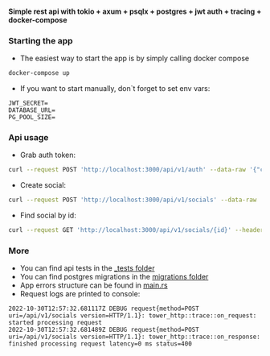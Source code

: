 #### Simple rest api with tokio + axum + psqlx + postgres + jwt auth + tracing + docker-compose

### Starting the app
* The easiest way to start the app is by simply calling docker compose 
```bash
docker-compose up
```
* If you want to start manually, don`t forget to set env vars:
```
JWT_SECRET=
DATABASE_URL=
PG_POOL_SIZE=
```
### Api usage
* Grab auth token:
```bash
curl --request POST 'http://localhost:3000/api/v1/auth' --data-raw '{"client_id": "client_id", "client_secret": "client_secret"}' --header 'Content-Type: application/json'
```
* Create social:
```bash
curl --request POST 'http://localhost:3000/api/v1/socials' --data-raw '{"social_type": "telegram"}' --header 'Content-Type: application/json' --header 'Authorization: Bearer {token}'
```

* Find social by id:
```bash
curl --request GET 'http://localhost:3000/api/v1/socials/{id}' --header 'Authorization: Bearer {auth_token}'
```

### More
* You can find api tests in the [_tests folder](src/_tests)
* You can find postgres migrations in the [migrations folder](migrations)
* App errors structure can be found in [main.rs](src/main.rs)
* Request logs are printed to console:
```
2022-10-30T12:57:32.681117Z DEBUG request{method=POST uri=/api/v1/socials version=HTTP/1.1}: tower_http::trace::on_request: started processing request
2022-10-30T12:57:32.681489Z DEBUG request{method=POST uri=/api/v1/socials version=HTTP/1.1}: tower_http::trace::on_response: finished processing request latency=0 ms status=400
```
